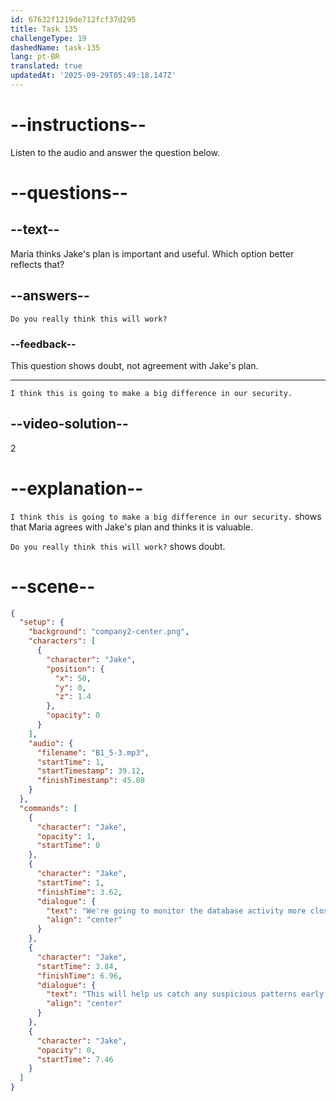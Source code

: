 ```yaml
---
id: 67632f1219de712fcf37d295
title: Task 135
challengeType: 19
dashedName: task-135
lang: pt-BR
translated: true
updatedAt: '2025-09-29T05:49:18.147Z'
---
```

<!-- (audio) Jake: We're going to monitor the database activity more closely. This will help us catch any suspicious patterns early. -->

<!-- SPEAKING -->

# --instructions--

Listen to the audio and answer the question below.

# --questions--

## --text--

Maria thinks Jake's plan is important and useful. Which option better reflects that?

## --answers--

`Do you really think this will work?`

### --feedback--

This question shows doubt, not agreement with Jake's plan.

---

`I think this is going to make a big difference in our security.`

## --video-solution--

2

# --explanation--

`I think this is going to make a big difference in our security.` shows that Maria agrees with Jake's plan and thinks it is valuable. 
 
`Do you really think this will work?` shows doubt.

# --scene--

```json
{
  "setup": {
    "background": "company2-center.png",
    "characters": [
      {
        "character": "Jake",
        "position": {
          "x": 50,
          "y": 0,
          "z": 1.4
        },
        "opacity": 0
      }
    ],
    "audio": {
      "filename": "B1_5-3.mp3",
      "startTime": 1,
      "startTimestamp": 39.12,
      "finishTimestamp": 45.08
    }
  },
  "commands": [
    {
      "character": "Jake",
      "opacity": 1,
      "startTime": 0
    },
    {
      "character": "Jake",
      "startTime": 1,
      "finishTime": 3.62,
      "dialogue": {
        "text": "We're going to monitor the database activity more closely.",
        "align": "center"
      }
    },
    {
      "character": "Jake",
      "startTime": 3.84,
      "finishTime": 6.96,
      "dialogue": {
        "text": "This will help us catch any suspicious patterns early.",
        "align": "center"
      }
    },
    {
      "character": "Jake",
      "opacity": 0,
      "startTime": 7.46
    }
  ]
}
```
